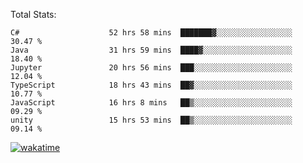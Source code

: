 Total Stats:
<!--START_SECTION:waka-->

```text
C#                    52 hrs 58 mins  ███████▓░░░░░░░░░░░░░░░░░   30.47 %
Java                  31 hrs 59 mins  ████▓░░░░░░░░░░░░░░░░░░░░   18.40 %
Jupyter               20 hrs 56 mins  ███░░░░░░░░░░░░░░░░░░░░░░   12.04 %
TypeScript            18 hrs 43 mins  ██▓░░░░░░░░░░░░░░░░░░░░░░   10.77 %
JavaScript            16 hrs 8 mins   ██▒░░░░░░░░░░░░░░░░░░░░░░   09.29 %
unity                 15 hrs 53 mins  ██▒░░░░░░░░░░░░░░░░░░░░░░   09.14 %
```

<!--END_SECTION:waka-->

[![wakatime](https://wakatime.com/badge/user/d6a1e036-2153-43d6-9604-0dce67457b7f.svg)](https://wakatime.com/@d6a1e036-2153-43d6-9604-0dce67457b7f)
